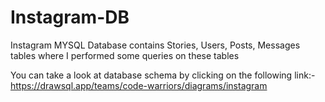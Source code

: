 # Instagram-DB
Instagram MYSQL Database contains Stories, Users, Posts, Messages tables where I performed some queries on these tables 

You can take a look at database schema by clicking on the following link:-
https://drawsql.app/teams/code-warriors/diagrams/instagram
